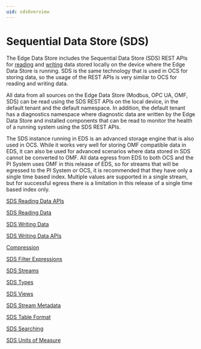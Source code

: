 ```yaml
---
uid: sdsOverview
---
```


# Sequential Data Store (SDS)

The Edge Data Store includes the Sequential Data Store (SDS) REST APIs for [reading](xref:sdsReadingData) and [writing](xref:sdsWritingData) data stored locally on the device where the Edge Data Store is running. SDS is the same technology that is used in OCS for storing data, so the usage of the REST APIs is very similar to OCS for reading and writing data.

All data from all sources on the Edge Data Store (Modbus, OPC UA, OMF, SDS) can be read using the SDS REST APIs on the local device, in the default tenant and the default namespace. In addition, the default tenant has a diagnostics namespace where diagnostic data are written by the Edge Data Store and installed components that can be read to monitor the health of a running system using the SDS REST APIs.

The SDS instance running in EDS is an advanced storage engine that is also used in OCS. While it works very well for storing OMF compatible data in EDS, it can also be used for advanced scenarios where data stored in SDS cannot be converted to OMF. All data egress from EDS to both OCS and the PI System uses OMF in this release of EDS, so for streams that will be egressed to the PI System or OCS, it is recommended that they have only a single time based index. Multiple values are supported in a single stream, but for successful egress there is a limitation in this release of a single time based index only.

[SDS Reading Data APIs](xref:sdsReadingDataApi)

[SDS Reading Data](xref:sdsReadingData)

[SDS Writing Data](xref:sdsWritingData)

[SDS Writing Data APIs](xref:sdsWritingDataApi)

[Compression](xref:sdsCompression)

[SDS Filter Expressions](xref:sdsFilterExpressions)

[SDS Streams](xref:sdsStreams)

[SDS Types](xref:sdsTypes)

[SDS Views](xref:sdsStreamViews)

[SDS Stream Metadata](xref:sdsStreamExtra)

[SDS Table Format](xref:sdsTableFormat)

[SDS Searching](xref:sdsSearching)

[SDS Units of Measure](xref:unitsOfMeasure)
